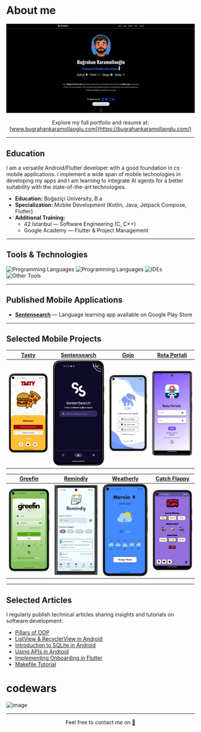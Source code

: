 # About me

[![Portfolio Preview](./readme_files/portfolio.png)](https://bugrahankaramollaoglu.com)

<div align="center">

Explore my full portfolio and resume at:  
[www.bugrahankaramollaoglu.com](https://bugrahankaramollaoglu.com/)

</div>

---

## Education
I am a versatile Android/Flutter developer with a good foundation in cs · mobile applications. I implement a wide span of mobile technologies in developing my apps and I am learning to integrate AI agents for a better suitability with the state-of-the-art technologies. 

- **Education:** Boğaziçi University, B.a
- **Specialization:** Mobile Development (Kotlin, Java, Jetpack Compose, Flutter)  
- **Additional Training:**  
  - 42 Istanbul — Software Engineering (C, C++)  
  - Google Academy — Flutter & Project Management

---


## Tools & Technologies

<img src="https://skillicons.dev/icons?i=kotlin,dart,java,c,cpp,python" alt="Programming Languages" />  

<img src="https://skillicons.dev/icons?i=flutter,django,nodejs,postman,arch" alt="Programming Languages" />  

<img src="https://skillicons.dev/icons?i=vscode,androidstudio,idea" alt="IDEs" />  

<img src="https://skillicons.dev/icons?i=git,firebase,figma,postgresql,mongodb,sqlite" alt="Other Tools" />  

---

## Published Mobile Applications

- **[Sentensearch](https://play.google.com/store/apps/details?id=com.bugrahankaramollaoglu.sentensearch)** — Language learning app available on Google Play Store

---

## Selected Mobile Projects

| [Tasty](https://github.com/bugrahankaramollaoglu/tasty) | [Sentensearch](https://github.com/bugrahankaramollaoglu/sentensearch) | [Gojo](https://github.com/bugrahankaramollaoglu/gojo) | [Rota Portali](https://github.com/bugrahankaramollaoglu/rota_portali) |
|:-------------------------:|:------------------------------:|:-----------------------:|:-------------------:|
| <img src="https://github.com/bugrahankaramollaoglu/bugrahankaramollaoglu/blob/main/readme_files/tasty.png" width="200" alt="Tasty app screenshot"/> | <img src="https://github.com/bugrahankaramollaoglu/bugrahankaramollaoglu/blob/main/readme_files/sentensearch.png" width="200" alt="Sentensearch app screenshot"/> | <img src="https://github.com/bugrahankaramollaoglu/bugrahankaramollaoglu/blob/main/readme_files/gojo.png" width="200" alt="Gojo app screenshot"/> | <img src="https://github.com/bugrahankaramollaoglu/bugrahankaramollaoglu/blob/main/readme_files/rota_portali.png" width="200" alt="Rota Portali app screenshot"/> |

| [Greefin](https://github.com/bugrahankaramollaoglu/greefin) | [Remindly](https://github.com/bugrahankaramollaoglu/remindly) | [Weatherly](https://github.com/bugrahankaramollaoglu/weatherly) | [Catch Flappy](https://github.com/bugrahankaramollaoglu/catch-flappy) |
|:-------------------------:|:------------------------------:|:-----------------:|:-----------------:|
| <img src="https://github.com/bugrahankaramollaoglu/bugrahankaramollaoglu/blob/main/readme_files/greefin.png" width="200" alt="Greefin app screenshot"/> | <img src="https://github.com/bugrahankaramollaoglu/bugrahankaramollaoglu/blob/main/readme_files/remindly.png" width="200" alt="Remindly app screenshot"/> | <img src="https://github.com/bugrahankaramollaoglu/bugrahankaramollaoglu/blob/main/readme_files/weatherly.png" width="200" alt="Weatherly app screenshot"/> | <img src="https://github.com/bugrahankaramollaoglu/bugrahankaramollaoglu/blob/main/readme_files/catch_flappy.png" width="200" alt="Catch Flappy app screenshot"/> |

---

## Selected Articles

I regularly publish technical articles sharing insights and tutorials on software development:

- [Pillars of OOP](https://medium.com/@bugrakaramollaoglu/pillars-of-oop-ed42fb6d29e8)  
- [ListView & RecyclerView in Android](https://medium.com/@bugrakaramollaoglu/listview-and-recyclerview-android-78e4d38b23c6)  
- [Introduction to SQLite in Android](https://medium.com/@bugrakaramollaoglu/sqlite-nedir-nas%C4%B1l-kullan%C4%B1l%C4%B1r-c0a766e0519e)  
- [Using APIs in Android](https://medium.com/@bugrakaramollaoglu/%C3%BCcretsiz-api-kaynaklar%C4%B1-nas%C4%B1l-kullan%C4%B1l%C4%B1r-hava-durumu-68036a06d3e2)  
- [Implementing Onboarding in Flutter](https://medium.com/@bugrahankaramollaoglu/how-to-implement-onboarding-in-flutter-a334386dfb9b)  
- [Makefile Tutorial](https://medium.com/@bugrakaramollaoglu/makefile-tutorial-e95b25078633)

# codewars
![image](https://www.codewars.com/users/bugrahankaramollaoglu/badges/large)

---

<div align="center">
  Feel free to contact me on  
  <a href="mailto:bugrahankaramollaoglu@gmail.com" title="Send Email">📧</a>
</div>
